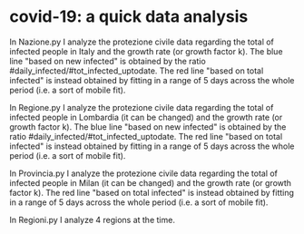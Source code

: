 # covid-19: a quick data analysis

In Nazione.py I analyze the protezione civile data regarding the total of infected people in Italy and the growth rate (or growth factor k). The blue line "based on new infected" is obtained by the ratio #daily_infected/#tot_infected_uptodate. The red line "based on total infected" is instead obtained by fitting in a range of 5 days across the whole period (i.e. a sort of mobile fit).

In Regione.py I analyze the protezione civile data regarding the total of infected people in Lombardia (it can be changed) and the growth rate (or growth factor k). The blue line "based on new infected" is obtained by the ratio #daily_infected/#tot_infected_uptodate. The red line "based on total infected" is instead obtained by fitting in a range of 5 days across the whole period (i.e. a sort of mobile fit).

In Provincia.py I analyze the protezione civile data regarding the total of infected people in Milan (it can be changed) and the growth rate (or growth factor k). The red line "based on total infected" is instead obtained by fitting in a range of 5 days across the whole period (i.e. a sort of mobile fit).

In Regioni.py I analyze 4 regions at the time.